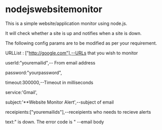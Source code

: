 # nodejswebsitemonitor

This is a simple website/application monitor using node.js.

It will check whether a site is up and notifies when a site is down. 

The following config params are to be modified as per your requirement. 

URLList : ["http://google.com"],--URLs that you wish to monitor

userId:"youremailid",-- From email address

password:"yourpassword",

timeout:300000,--Timeout in milliseconds

service:'Gmail',

subject:'**Website Monitor Alert',--subject of email

receipients:["youremailids"],--receipients who needs to recieve alerts

text:" is down. The error code is " --email body

